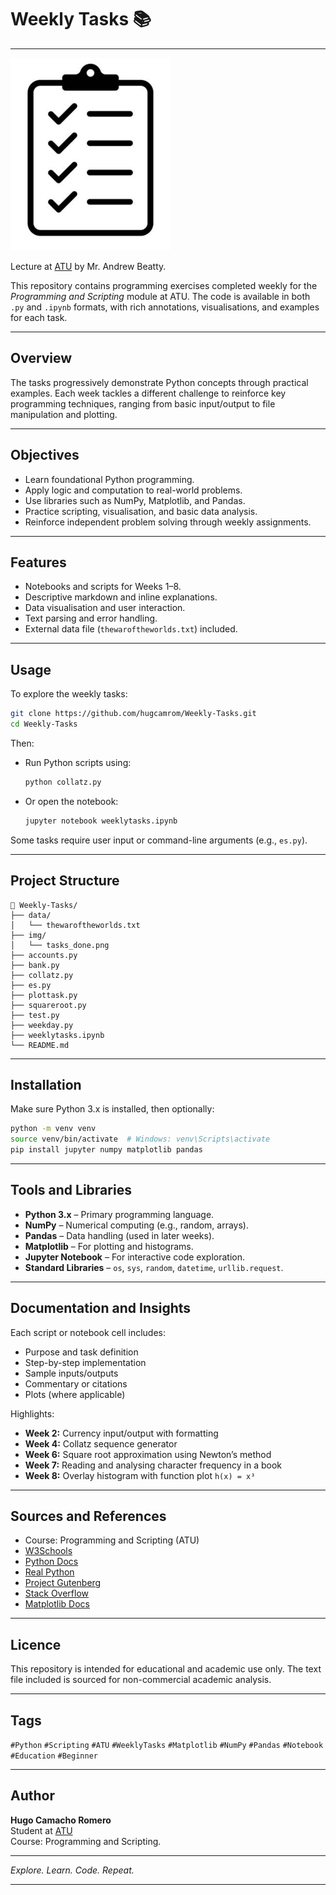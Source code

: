 # Weekly Tasks 📚

---

![tasks](img/tasks_done.png)

Lecture at [ATU](https://vlegalwaymayo.atu.ie/) by Mr. Andrew Beatty.

This repository contains programming exercises completed weekly for the *Programming and Scripting* module at ATU. The code is available in both `.py` and `.ipynb` formats, with rich annotations, visualisations, and examples for each task.

---
## Overview

The tasks progressively demonstrate Python concepts through practical examples. Each week tackles a different challenge to reinforce key programming techniques, ranging from basic input/output to file manipulation and plotting.

---

## Objectives

- Learn foundational Python programming.
- Apply logic and computation to real-world problems.
- Use libraries such as NumPy, Matplotlib, and Pandas.
- Practice scripting, visualisation, and basic data analysis.
- Reinforce independent problem solving through weekly assignments.

---

## Features

- Notebooks and scripts for Weeks 1–8.
- Descriptive markdown and inline explanations.
- Data visualisation and user interaction.
- Text parsing and error handling.
- External data file (`thewaroftheworlds.txt`) included.

---

## Usage

To explore the weekly tasks:

```bash
git clone https://github.com/hugcamrom/Weekly-Tasks.git
cd Weekly-Tasks
```

Then:
- Run Python scripts using:
  ```bash
  python collatz.py
  ```
- Or open the notebook:
  ```bash
  jupyter notebook weeklytasks.ipynb
  ```

Some tasks require user input or command-line arguments (e.g., `es.py`).

---

## Project Structure

```
📁 Weekly-Tasks/
├── data/
│   └── thewaroftheworlds.txt
├── img/
│   └── tasks_done.png
├── accounts.py
├── bank.py
├── collatz.py
├── es.py
├── plottask.py
├── squareroot.py
├── test.py
├── weekday.py
├── weeklytasks.ipynb
└── README.md
```

---

## Installation

Make sure Python 3.x is installed, then optionally:

```bash
python -m venv venv
source venv/bin/activate  # Windows: venv\Scripts\activate
pip install jupyter numpy matplotlib pandas
```

---

## Tools and Libraries

- **Python 3.x** – Primary programming language.
- **NumPy** – Numerical computing (e.g., random, arrays).
- **Pandas** – Data handling (used in later weeks).
- **Matplotlib** – For plotting and histograms.
- **Jupyter Notebook** – For interactive code exploration.
- **Standard Libraries** – `os`, `sys`, `random`, `datetime`, `urllib.request`.

---

## Documentation and Insights

Each script or notebook cell includes:
- Purpose and task definition
- Step-by-step implementation
- Sample inputs/outputs
- Commentary or citations
- Plots (where applicable)

Highlights:
- **Week 2:** Currency input/output with formatting
- **Week 4:** Collatz sequence generator
- **Week 6:** Square root approximation using Newton’s method
- **Week 7:** Reading and analysing character frequency in a book
- **Week 8:** Overlay histogram with function plot `h(x) = x³`

---

## Sources and References

- Course: Programming and Scripting (ATU)
- [W3Schools](https://www.w3schools.com)
- [Python Docs](https://docs.python.org/3/)
- [Real Python](https://realpython.com)
- [Project Gutenberg](https://www.gutenberg.org/)
- [Stack Overflow](https://stackoverflow.com)
- [Matplotlib Docs](https://matplotlib.org/)

---

## Licence

This repository is intended for educational and academic use only. The text file included is sourced for non-commercial academic analysis.

---

## Tags

`#Python` `#Scripting` `#ATU` `#WeeklyTasks` `#Matplotlib` `#NumPy` `#Pandas` `#Notebook` `#Education` `#Beginner`

---

## Author

**Hugo Camacho Romero**  
Student at [ATU](https://vlegalwaymayo.atu.ie/)  
Course: Programming and Scripting.

---

*Explore. Learn. Code. Repeat.*

---
